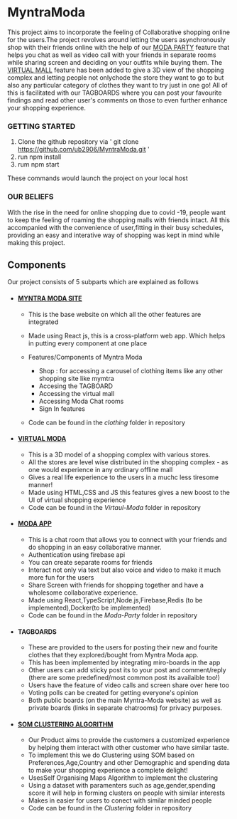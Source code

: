# MyntraModa

This project aims to incorporate the feeling of Collaborative shopping online for the users.The project revolves around letting the users asynchronously shop with their friends online with the help of our [MODA PARTY](https://github.com/ub2906/MyntraModa/tree/main/Moda-Party) feature that helps you chat as well as video call with your friends in separate rooms while sharing screen and deciding on your outfits while buying them. The [VIRTUAL MALL](https://github.com/ub2906/MyntraModa/tree/main/Virtual-Moda) feature has been added to give a 3D view of the shopping complex and letting people not onlychode the store they want to go to but also any particular category of clothes they want to try just in one go! All of this is facilitated with our TAGBOARDS where you can post your favourite findings and read other user's comments on those to even further enhance your shopping experience. 

### GETTING STARTED ###

1. Clone the github repository via  ' git clone https://github.com/ub2906/MyntraModa.git '
2. run npm install
3. rum npm start

These commands would launch the project on your local host

### OUR BELIEFS ###

With the rise in the need for online shopping due to covid -19, people want to keep the feeling of roaming the shopping malls with friends intact. All this accompanied with the convenience of user,fitting in their busy schedules, providing an easy and interative way of shopping was kept in mind while making this project. 

## Components ##
Our project consists of 5 subparts which are explained as follows

- #### [MYNTRA MODA SITE](https://github.com/ub2906/MyntraModa/tree/main/clothing) ####
  - This is the base website on which all the other features are integrated
  - Made using React js, this is a cross-platform web app. Which helps in putting every component at one place 
  - Features/Components of Myntra Moda 
    - Shop : for accessing a carousel of clothing items like any other shopping site like mymtra 
    - Accesing the TAGBOARD
    - Accessing the virtual mall
    - Accessing Moda Chat rooms
    - Sign In features
   
  - Code can be found in the *clothing* folder in repository


- #### [VIRTUAL MODA](https://github.com/ub2906/MyntraModa/tree/main/Virtual-Moda) ####
  - This is a 3D model of a shopping complex with various stores.
  - All the stores are level wise distributed in the shopping complex - as one would experience in any ordinary offline mall
  - Gives a real life experience to the users in a muchc less tiresome manner!
  - Made using HTML,CSS and JS this features gives a new boost to the UI of virtual shopping experience 
  - Code can be found in the *Virtaul-Moda* folder in repository


- #### [MODA APP](https://github.com/ub2906/MyntraModa/tree/main/Moda-Party) ####
  - This is a chat room that allows you to connect with your friends and do shopping in an easy collaborative manner.
  - Authentication using firebase api
  - You can create separate rooms for friends
  - Interact not only via text but also voice and video to make it much more fun for the users
  - Share Screen with friends for shopping together and have a wholesome collaborative experience.
  - Made using React,TypeScript,Node.js,Firebase,Redis (to be implemented),Docker(to be implemented)
  - Code can be found in the *Moda-Party* folder in repository


- #### TAGBOARDS ####
  - These are provided to the users for posting their new and fourite clothes that they explored/bought from Myntra Moda app.
  - This has been implemented by integrating miro-boards in the app
  - Other users can add sticky post its to your post and comment/reply (there are some predefined/most common post its availaible too!)
  - Users have the feature of video calls and screen share over here too 
  - Voting polls can be created for getting everyone's opinion 
  - Both public boards (on the main Myntra-Moda website) as well as private boards (links in separate chatrooms) for privacy purposes.


- #### [SOM CLUSTERING ALGORITHM](https://github.com/ub2906/MyntraModa/tree/main/Clustering) ####
  - Our Product aims to provide the customers a customized experience by helping them interact with other customer who have similar taste.
  - To implement this we do Clustering using SOM based on Preferences,Age,Country and other Demographic and spending data to make your shopping experience a complete delight! 
  - UsesSelf Organising Maps Algorithm to implement the clustering
  - Using a dataset with paramenters such as age,gender,spending score it will help in forming clusters on people with similar interests
  - Makes in easier for users to conect with similar minded people
  - Code can be found in the *Clustering* folder in repository

